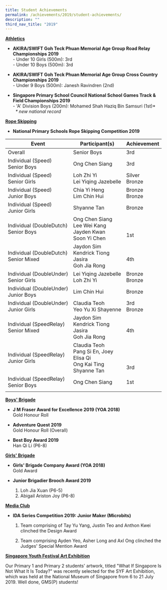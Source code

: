 ```yaml
---
title: Student Achievements
permalink: /achievements/2019/student-achievements/
description: ""
third_nav_title: "2019"
---
```

<u><strong>Athletics </strong></u>

*   **AKIRA/SWIFT Goh Teck Phuan Memorial Age Group Road Relay Championships 2019**  
    \- Under 10 Girls (500m): 3rd  
    \- Under 10 Boys (500m): 3rd  
      
*   **AKIRA/SWIFT Goh Teck Phuan Memorial Age Group Cross Country Championships 2019**  
    \- Under 9 Boys (500m): Janesh Ravindren (2nd)  
      
*   **Singapore Primary School Council National School Games Track & Field Championships 2019**  
    \- 'A' Division Boys (200m): Mohamed Shah Haziq Bin Samsuri (1st)\*  
      _\* new national record_

<u><strong>Rope Skipping</strong></u>

*   **National Primary Schools Rope Skipping Competition 2019**

| Event | Participant(s) | Achievement |
|---|---|---|
| Overall | Senior Boys | 3rd |
|  Individual (Speed)<br>Senior Boys |  Ong Chen Siang |  3rd |
|  Individual (Speed)<br>Senior Girls |  Loh Zhi Yi<br>Lei Yiqing Jazebelle |  Silver<br>Bronze |
|  Individual (Speed)<br>Junior Boys |  Chia Yi Heng<br>Lim Chin Hui | Bronze<br>Bronze |
|  Individual (Speed)<br>Junior Girls |  Shyanne Tan |  Bronze |
| Individual (DoubleDutch) <br>Senior Boys  |  Ong Chen Siang<br>Lee Wei Kang<br>Jayden Kwan<br>Soon Yi Chen |  <br><br>1st |
| Individual (DoubleDutch)<br>Senior Mixed | Jaydon Sim<br>Kendrick Tiong<br>Jasira<br>Goh Jia Rong | <br>4th |
|  Individual (DoubleUnder)<br>Senior Girls |  Lei Yiqing Jazebelle<br>Loh Zhi Yi |  Bronze<br> Bronze |
|  Individual (DoubleUnder)<br>Junior Boys |  Lim Chin Hui |  Bronze |
|  Individual (DoubleUnder)<br>Junior Girls |  Claudia Teoh<br>Yeo Yu Xi Shayenne |  3rd<br>Bronze |
|  Individual (SpeedRelay)<br>Senior Mixed |  Jaydon Sim<br>Kendrick Tiong<br>Jasira<br>Goh Jia Rong |  <br>4th |
|  Individual (SpeedRelay)<br>Junior Girls | Claudia Teoh<br>Pang Si En, Joey<br>Elisa Qi<br>Ong Kai Ting<br>Shyanne Tan  |  <br><br><br>3rd |
|  Individual (SpeedRelay)<br>Senior Boys |  Ong Chen Siang |  1st |
| | | 

<u><strong> Boys' Brigade </strong></u>
*   **J M Fraser Award for Excellence 2019 (YOA 2018)**   
    Gold Honour Roll  
      
*   **Adventure Quest 2019**  
    Gold Honour Roll (Overall)  
      
*   **Best Boy Award 2019**  
    Han Qi Li (P6-8)    

<u><Strong>Girls' Brigade </strong></u>  

*   **Girls' Brigade Company Award (YOA 2018)** <br>
    Gold Award  
          
*   **Junior Brigadier Brooch Award 2019**  
    1) Loh Jia Xuan (P6-5)  
    2) Abigail Ariston Joy (P6-8)

  
<u><strong>Media Club</strong></u>  

*   **IDA Series Competition 2019: Junior Maker (Microbits)**  
      
    1) Team comprising of Tay Yu Yang, Justin Teo and Anthon Kwei clinched the Design Award  
      
    2) Team comprising Ayden Yeo, Asher Long and Axl Ong clinched the Judges' Special Mention Award

  
<u><strong> Singapore Youth Festival Art Exhibition </strong></u>

Our Primary 1 and Primary 2 students' artwork, titled "What If Singapore Is Not What It Is Today?" was recently selected for the SYF Art Exhibition, which was held at the National Museum of Singapore from 6 to 21 July 2019. Well done, GMS(P) students!